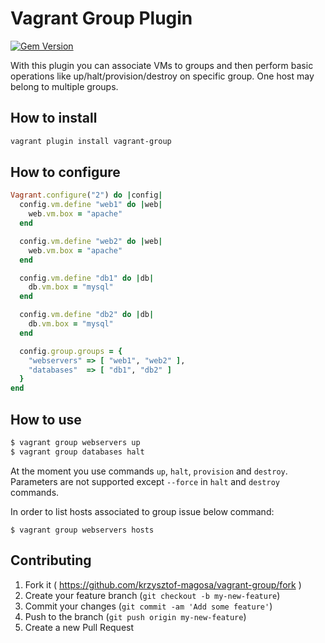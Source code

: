 # Vagrant Group Plugin

[![Gem Version](https://badge.fury.io/rb/vagrant-group.svg)](http://badge.fury.io/rb/vagrant-group)

With this plugin you can associate VMs to groups and then perform
basic operations like up/halt/provision/destroy on specific group.
One host may belong to multiple groups.

## How to install

```sh
vagrant plugin install vagrant-group
```

## How to configure

```ruby
Vagrant.configure("2") do |config|
  config.vm.define "web1" do |web|
    web.vm.box = "apache"
  end

  config.vm.define "web2" do |web|
    web.vm.box = "apache"
  end

  config.vm.define "db1" do |db|
    db.vm.box = "mysql"
  end

  config.vm.define "db2" do |db|
    db.vm.box = "mysql"
  end

  config.group.groups = {
    "webservers" => [ "web1", "web2" ],
    "databases"  => [ "db1", "db2" ]
  }
end
```

## How to use

```sh
$ vagrant group webservers up
$ vagrant group databases halt
```

At the moment you use commands `up`, `halt`, `provision` and `destroy`.  
Parameters are not supported except `--force` in `halt` and `destroy` commands.

In order to list hosts associated to group issue below command:
```
$ vagrant group webservers hosts
```

## Contributing

1. Fork it ( https://github.com/krzysztof-magosa/vagrant-group/fork )
2. Create your feature branch (`git checkout -b my-new-feature`)
3. Commit your changes (`git commit -am 'Add some feature'`)
4. Push to the branch (`git push origin my-new-feature`)
5. Create a new Pull Request
